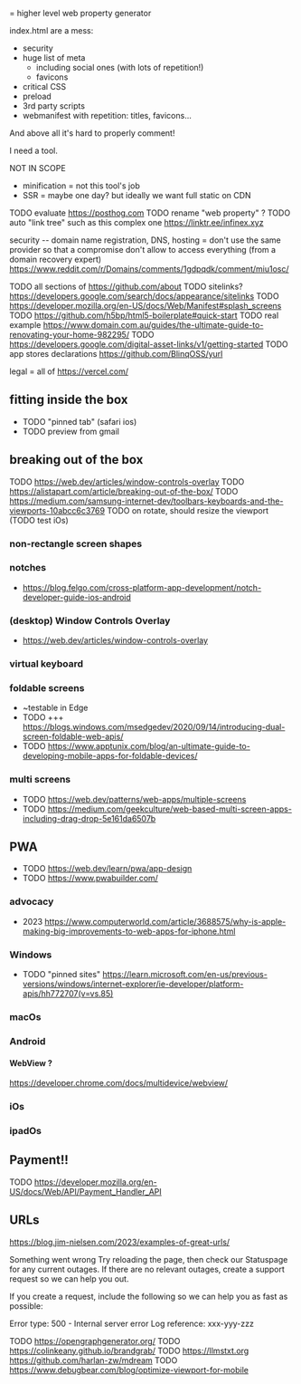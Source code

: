 
= higher level web property generator


index.html are a mess:
- security
- huge list of meta
  - including social ones (with lots of repetition!)
  - favicons
- critical CSS
- preload
- 3rd party scripts
- webmanifest with repetition: titles, favicons...

And above all it's hard to properly comment!

I need a tool.


NOT IN SCOPE
* minification = not this tool's job
* SSR = maybe one day? but ideally we want full static on CDN


TODO evaluate https://posthog.com
TODO rename "web property" ?
TODO auto "link tree" such as this complex one https://linktr.ee/infinex.xyz

security -- domain name registration, DNS, hosting = don't use the same provider so that a compromise don't allow to access everything (from a domain recovery expert) https://www.reddit.com/r/Domains/comments/1gdpqdk/comment/miu1osc/


TODO all sections of https://github.com/about
TODO sitelinks? https://developers.google.com/search/docs/appearance/sitelinks
TODO https://developer.mozilla.org/en-US/docs/Web/Manifest#splash_screens
TODO https://github.com/h5bp/html5-boilerplate#quick-start
TODO real example https://www.domain.com.au/guides/the-ultimate-guide-to-renovating-your-home-982295/
TODO https://developers.google.com/digital-asset-links/v1/getting-started
TODO app stores declarations https://github.com/BlinqOSS/yurl


legal = all of https://vercel.com/


## fitting inside the box

* TODO "pinned tab" (safari ios)
* TODO preview from gmail

## breaking out of the box

TODO https://web.dev/articles/window-controls-overlay
TODO https://alistapart.com/article/breaking-out-of-the-box/
TODO https://medium.com/samsung-internet-dev/toolbars-keyboards-and-the-viewports-10abcc6c3769
TODO on rotate, should resize the viewport (TODO test iOs)

### non-rectangle screen shapes

### notches
* https://blog.felgo.com/cross-platform-app-development/notch-developer-guide-ios-android


### (desktop) Window Controls Overlay
* https://web.dev/articles/window-controls-overlay

### virtual keyboard


### foldable screens
* ~testable in Edge
* TODO +++ https://blogs.windows.com/msedgedev/2020/09/14/introducing-dual-screen-foldable-web-apis/
* TODO https://www.apptunix.com/blog/an-ultimate-guide-to-developing-mobile-apps-for-foldable-devices/

### multi screens
* TODO https://web.dev/patterns/web-apps/multiple-screens
* TODO https://medium.com/geekculture/web-based-multi-screen-apps-including-drag-drop-5e161da6507b



## PWA
- TODO https://web.dev/learn/pwa/app-design
- TODO https://www.pwabuilder.com/

### advocacy
- 2023 https://www.computerworld.com/article/3688575/why-is-apple-making-big-improvements-to-web-apps-for-iphone.html

### Windows
- TODO "pinned sites" https://learn.microsoft.com/en-us/previous-versions/windows/internet-explorer/ie-developer/platform-apis/hh772707(v=vs.85)

### macOs


### Android

#### WebView ?
https://developer.chrome.com/docs/multidevice/webview/


### iOs


### ipadOs


## Payment!!
TODO https://developer.mozilla.org/en-US/docs/Web/API/Payment_Handler_API

## URLs
https://blog.jim-nielsen.com/2023/examples-of-great-urls/



Something went wrong
Try reloading the page, then check our Statuspage for any current outages. If there are no relevant outages, create a support request so we can help you out.

If you create a request, include the following so we can help you as fast as possible:

Error type: 500 - Internal server error
Log reference: xxx-yyy-zzz



TODO https://opengraphgenerator.org/
TODO https://colinkeany.github.io/brandgrab/
TODO https://llmstxt.org https://github.com/harlan-zw/mdream
TODO https://www.debugbear.com/blog/optimize-viewport-for-mobile
